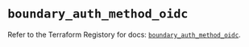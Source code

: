 # `boundary_auth_method_oidc`

Refer to the Terraform Registory for docs: [`boundary_auth_method_oidc`](https://www.terraform.io/docs/providers/boundary/r/auth_method_oidc).
